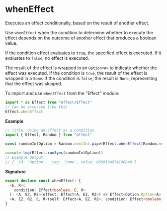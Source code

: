 # whenEffect

Executes an effect conditionally, based on the result of another effect.

Use `whenEffect` when the condition to determine whether to execute the effect
depends on the outcome of another effect that produces a boolean value.

If the condition effect evaluates to `true`, the specified effect is executed.
If it evaluates to `false`, no effect is executed.

The result of the effect is wrapped in an `Option<A>` to indicate whether the
effect was executed. If the condition is `true`, the result of the effect is
wrapped in a `Some`. If the condition is `false`, the result is `None`,
representing that the effect was skipped.

To import and use `whenEffect` from the "Effect" module:

```ts
import * as Effect from "effect/Effect"
// Can be accessed like this
Effect.whenEffect
```

**Example**

```ts
// Title: Using an Effect as a Condition
import { Effect, Random } from "effect"

const randomIntOption = Random.nextInt.pipe(Effect.whenEffect(Random.nextBoolean))

console.log(Effect.runSync(randomIntOption))
// Example Output:
// { _id: 'Option', _tag: 'Some', value: 8609104974198840 }
```

**Signature**

```ts
export declare const whenEffect: {
  <E, R>(
    condition: Effect<boolean, E, R>
  ): <A, E2, R2>(effect: Effect<A, E2, R2>) => Effect<Option.Option<A>, E | E2, R | R2>
  <A, E2, R2, E, R>(self: Effect<A, E2, R2>, condition: Effect<boolean, E, R>): Effect<Option.Option<A>, E2 | E, R2 | R>
}
```
